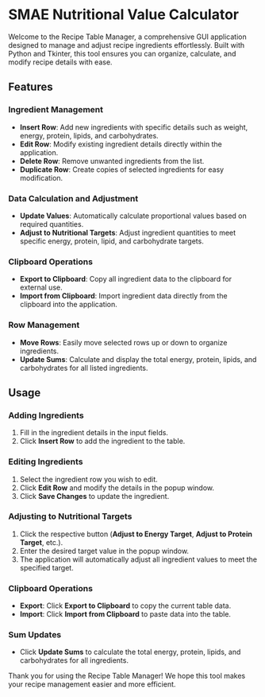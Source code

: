 # SMAE Nutritional Value Calculator

Welcome to the Recipe Table Manager, a comprehensive GUI application designed to manage and adjust recipe ingredients effortlessly. Built with Python and Tkinter, this tool ensures you can organize, calculate, and modify recipe details with ease.

## Features

### Ingredient Management
- **Insert Row**: Add new ingredients with specific details such as weight, energy, protein, lipids, and carbohydrates.
- **Edit Row**: Modify existing ingredient details directly within the application.
- **Delete Row**: Remove unwanted ingredients from the list.
- **Duplicate Row**: Create copies of selected ingredients for easy modification.

### Data Calculation and Adjustment
- **Update Values**: Automatically calculate proportional values based on required quantities.
- **Adjust to Nutritional Targets**: Adjust ingredient quantities to meet specific energy, protein, lipid, and carbohydrate targets.

### Clipboard Operations
- **Export to Clipboard**: Copy all ingredient data to the clipboard for external use.
- **Import from Clipboard**: Import ingredient data directly from the clipboard into the application.

### Row Management
- **Move Rows**: Easily move selected rows up or down to organize ingredients.
- **Update Sums**: Calculate and display the total energy, protein, lipids, and carbohydrates for all listed ingredients.

## Usage

### Adding Ingredients
1. Fill in the ingredient details in the input fields.
2. Click **Insert Row** to add the ingredient to the table.

### Editing Ingredients
1. Select the ingredient row you wish to edit.
2. Click **Edit Row** and modify the details in the popup window.
3. Click **Save Changes** to update the ingredient.

### Adjusting to Nutritional Targets
1. Click the respective button (**Adjust to Energy Target**, **Adjust to Protein Target**, etc.).
2. Enter the desired target value in the popup window.
3. The application will automatically adjust all ingredient values to meet the specified target.

### Clipboard Operations
- **Export**: Click **Export to Clipboard** to copy the current table data.
- **Import**: Click **Import from Clipboard** to paste data into the table.

### Sum Updates
- Click **Update Sums** to calculate the total energy, protein, lipids, and carbohydrates for all ingredients.

Thank you for using the Recipe Table Manager! We hope this tool makes your recipe management easier and more efficient.
